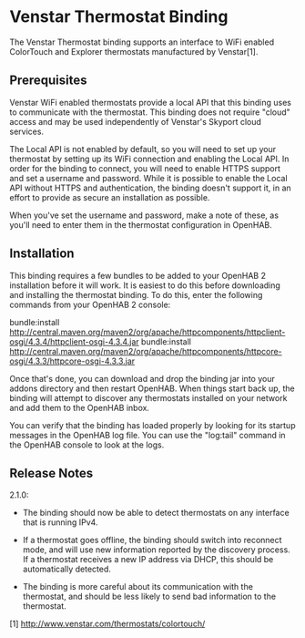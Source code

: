 # Venstar Thermostat Binding

The Venstar Thermostat binding supports an interface to WiFi enabled 
ColorTouch and Explorer thermostats manufactured by Venstar[1]. 

## Prerequisites

Venstar WiFi enabled thermostats provide a local API that this binding uses
to communicate with the thermostat. This binding does not require "cloud" 
access and may be used independently of Venstar's Skyport cloud services.

The Local API is not enabled by default, so you will need to set up your 
thermostat by setting up its WiFi connection and enabling the Local API. In
order for the binding to connect, you will need to enable HTTPS support and 
set a username and password. While it is possible to enable the Local API
without HTTPS and authentication, the binding doesn't support it, in an effort
to provide as secure an installation as possible.

When you've set the username and password, make a note of these, as you'll need
to enter them in the thermostat configuration in OpenHAB.

## Installation

This binding requires a few bundles to be added to your OpenHAB 2 
installation before it will work. It is easiest to do this before downloading 
and installing the thermostat binding. To do this, enter the following commands
from your OpenHAB 2 console:

bundle:install http://central.maven.org/maven2/org/apache/httpcomponents/httpclient-osgi/4.3.4/httpclient-osgi-4.3.4.jar
bundle:install http://central.maven.org/maven2/org/apache/httpcomponents/httpcore-osgi/4.3.3/httpcore-osgi-4.3.3.jar

Once that's done, you can download and drop the binding jar into your addons 
directory and then restart OpenHAB. When things start back up, the binding 
will attempt to discover any thermostats installed on your network and add them
to the OpenHAB inbox.

You can verify that the binding has loaded properly by looking for its startup
messages in the OpenHAB log file. You can use the "log:tail" command in the 
OpenHAB console to look at the logs.

## Release Notes

2.1.0:

- The binding should now be able to detect thermostats on any interface that 
is running IPv4.

- If a thermostat goes offline, the binding should switch into reconnect mode,
and will use new information reported by the discovery process. If a thermostat
receives a new IP address via DHCP, this should be automatically detected.

- The binding is more careful about its communication with the thermostat, and
should be less likely to send bad information to the thermostat.

[1] http://www.venstar.com/thermostats/colortouch/
